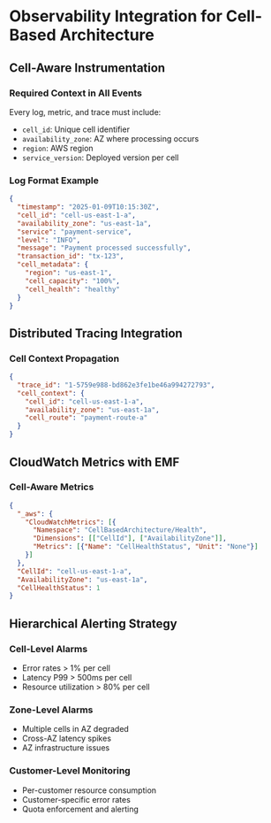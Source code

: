 # Observability Integration for Cell-Based Architecture

## Cell-Aware Instrumentation

### Required Context in All Events
Every log, metric, and trace must include:
- `cell_id`: Unique cell identifier
- `availability_zone`: AZ where processing occurs  
- `region`: AWS region
- `service_version`: Deployed version per cell

### Log Format Example
```json
{
  "timestamp": "2025-01-09T10:15:30Z",
  "cell_id": "cell-us-east-1-a",
  "availability_zone": "us-east-1a",
  "service": "payment-service",
  "level": "INFO",
  "message": "Payment processed successfully",
  "transaction_id": "tx-123",
  "cell_metadata": {
    "region": "us-east-1",
    "cell_capacity": "100%",
    "cell_health": "healthy"
  }
}
```

## Distributed Tracing Integration

### Cell Context Propagation
```json
{
  "trace_id": "1-5759e988-bd862e3fe1be46a994272793",
  "cell_context": {
    "cell_id": "cell-us-east-1-a",
    "availability_zone": "us-east-1a",
    "cell_route": "payment-route-a"
  }
}
```

## CloudWatch Metrics with EMF

### Cell-Aware Metrics
```json
{
  "_aws": {
    "CloudWatchMetrics": [{
      "Namespace": "CellBasedArchitecture/Health",
      "Dimensions": [["CellId"], ["AvailabilityZone"]],
      "Metrics": [{"Name": "CellHealthStatus", "Unit": "None"}]
    }]
  },
  "CellId": "cell-us-east-1-a",
  "AvailabilityZone": "us-east-1a",
  "CellHealthStatus": 1
}
```

## Hierarchical Alerting Strategy

### Cell-Level Alarms
- Error rates > 1% per cell
- Latency P99 > 500ms per cell
- Resource utilization > 80% per cell

### Zone-Level Alarms  
- Multiple cells in AZ degraded
- Cross-AZ latency spikes
- AZ infrastructure issues

### Customer-Level Monitoring
- Per-customer resource consumption
- Customer-specific error rates
- Quota enforcement and alerting